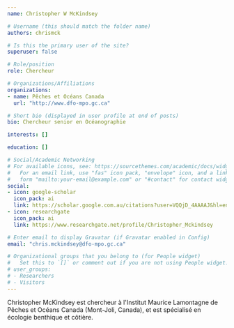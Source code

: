 ```yaml
---
name: Christopher W McKindsey

# Username (this should match the folder name)
authors: chrismck

# Is this the primary user of the site?
superuser: false

# Role/position
role: Chercheur

# Organizations/Affiliations
organizations:
- name: Pêches et Océans Canada
  url: "http://www.dfo-mpo.gc.ca"

# Short bio (displayed in user profile at end of posts)
bio: Chercheur senior en Océanographie

interests: []

education: []

# Social/Academic Networking
# For available icons, see: https://sourcethemes.com/academic/docs/widgets/#icons
#   For an email link, use "fas" icon pack, "envelope" icon, and a link in the
#   form "mailto:your-email@example.com" or "#contact" for contact widget.
social:
- icon: google-scholar
  icon_pack: ai
  link: https://scholar.google.com.au/citations?user=VQQjD_4AAAAJ&hl=en
- icon: researchgate
  icon_pack: ai
  link: https://www.researchgate.net/profile/Christopher_Mckindsey

# Enter email to display Gravatar (if Gravatar enabled in Config)
email: "chris.mckindsey@dfo-mpo.gc.ca"

# Organizational groups that you belong to (for People widget)
#   Set this to `[]` or comment out if you are not using People widget.
# user_groups:
# - Researchers
# - Visitors
---
```


Christopher McKindsey est chercheur à l'Institut Maurice Lamontagne de Pêches et Océans Canada (Mont-Joli, Canada), et est spécialisé en écologie benthique et côtière.
